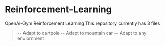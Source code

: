 # Reinforcement-Learning
OpenAi-Gym Reinforcement Learning
This repository currently has 3 files
>-- Adapt to cartpole
>-- Adapt to mountain car
>-- Adapt to any enviornment
